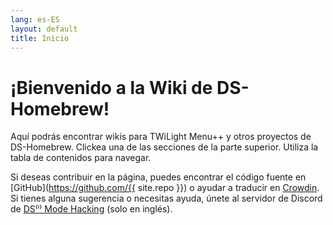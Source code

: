 ```yaml
---
lang: es-ES
layout: default
title: Inicio
---
```


# ¡Bienvenido a la Wiki de DS-Homebrew!

Aquí podrás encontrar wikis para TWiLight Menu++ y otros proyectos de DS-Homebrew. Clickea una de las secciones de la parte superior. Utiliza la tabla de contenidos para navegar.

Si deseas contribuir en la página, puedes encontrar el código fuente en [GitHub](https://github.com/{{ site.repo }}) o ayudar a traducir en [Crowdin](https://crowdin.com/project/ds-homebrew-wiki). Si tienes alguna sugerencia o necesitas ayuda, únete al servidor de Discord de [DS⁽ⁱ⁾ Mode Hacking](https://ds-homebrew.com/discord) (solo en inglés).
